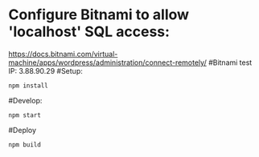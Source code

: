 # Configure Bitnami to allow 'localhost' SQL access:
https://docs.bitnami.com/virtual-machine/apps/wordpress/administration/connect-remotely/
#Bitnami test IP:
3.88.90.29
#Setup:
```
npm install
```
#Develop:
```
npm start
```
#Deploy
```
npm build
```
